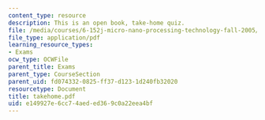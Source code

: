 ```yaml
---
content_type: resource
description: This is an open book, take-home quiz.
file: /media/courses/6-152j-micro-nano-processing-technology-fall-2005/e149927e6cc74aeded369c0a22eea4bf_takehome.pdf
file_type: application/pdf
learning_resource_types:
- Exams
ocw_type: OCWFile
parent_title: Exams
parent_type: CourseSection
parent_uid: fd074332-0825-ff37-d123-1d240fb32020
resourcetype: Document
title: takehome.pdf
uid: e149927e-6cc7-4aed-ed36-9c0a22eea4bf
---
```

